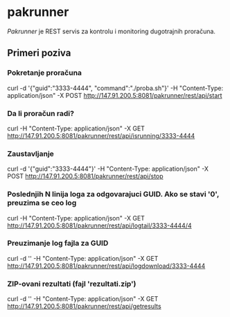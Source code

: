 # pakrunner

*Pakrunner* je REST servis za kontrolu i monitoring dugotrajnih proračuna. 

## Primeri poziva

### Pokretanje proračuna
curl -d '{"guid":"3333-4444", "command":"./proba.sh"}' -H "Content-Type: application/json" -X POST http://147.91.200.5:8081/pakrunner/rest/api/start

### Da li proračun radi?
curl -H "Content-Type: application/json" -X GET http://147.91.200.5:8081/pakrunner/rest/api/isrunning/3333-4444

### Zaustavljanje
curl -d '{"guid":"3333-4444"}' -H "Content-Type: application/json" -X POST http://147.91.200.5:8081/pakrunner/rest/api/stop

### Poslednjih N linija loga za odgovarajuci GUID. Ako se stavi '0', preuzima se ceo log
curl -H "Content-Type: application/json" -X GET http://147.91.200.5:8081/pakrunner/rest/api/logtail/3333-4444/4

### Preuzimanje log fajla za GUID
curl -d '' -H "Content-Type: application/json" -X GET http://147.91.200.5:8081/pakrunner/rest/api/logdownload/3333-4444







### ZIP-ovani rezultati (fajl 'rezultati.zip')
curl -d '' -H "Content-Type: application/json" -X GET http://147.91.200.5:8081/pakrunner/rest/api/getresults

